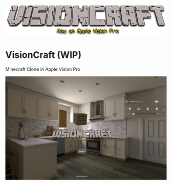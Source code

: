 ![VisionCraft Logo](VisionCraft/Assets.xcassets/Logo.imageset/image.png)

# VisionCraft (WIP)
 Minecraft Clone in Apple Vision Pro

 ![VisionCraft Homescreen Progress](progress.png)

